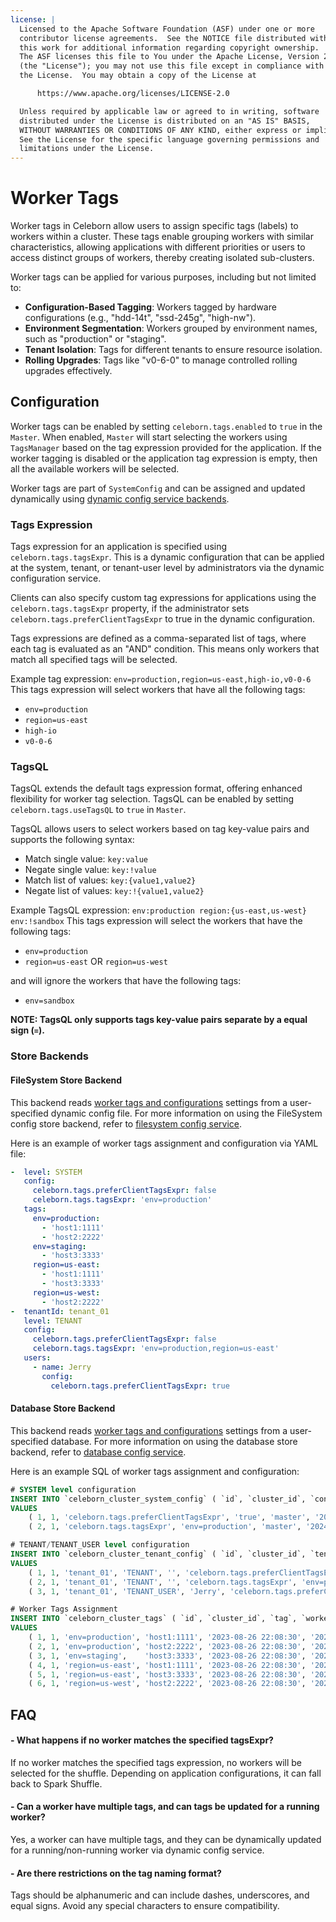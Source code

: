 ```yaml
---
license: |
  Licensed to the Apache Software Foundation (ASF) under one or more
  contributor license agreements.  See the NOTICE file distributed with
  this work for additional information regarding copyright ownership.
  The ASF licenses this file to You under the Apache License, Version 2.0
  (the "License"); you may not use this file except in compliance with
  the License.  You may obtain a copy of the License at

      https://www.apache.org/licenses/LICENSE-2.0

  Unless required by applicable law or agreed to in writing, software
  distributed under the License is distributed on an "AS IS" BASIS,
  WITHOUT WARRANTIES OR CONDITIONS OF ANY KIND, either express or implied.
  See the License for the specific language governing permissions and
  limitations under the License.
---
```


# Worker Tags

Worker tags in Celeborn allow users to assign specific tags (labels) to workers
within a cluster. These tags enable grouping workers with similar characteristics,
allowing applications with different priorities or users to access distinct
groups of workers, thereby creating isolated sub-clusters.

Worker tags can be applied for various purposes, including but not limited to:

  - **Configuration-Based Tagging**: Workers tagged by hardware configurations (e.g., "hdd-14t", "ssd-245g", "high-nw").
  - **Environment Segmentation**: Workers grouped by environment names, such as "production" or "staging".
  - **Tenant Isolation**: Tags for different tenants to ensure resource isolation.
  - **Rolling Upgrades**: Tags like "v0-6-0" to manage controlled rolling upgrades effectively.

## Configuration

Worker tags can be enabled by setting `celeborn.tags.enabled` to `true` in the
`Master`. When enabled, `Master` will start selecting the workers using `TagsManager`
based on the tag expression provided for the application. If the worker tagging
is disabled or the application tag expression is empty, then all the available
workers will be selected.

Worker tags are part of `SystemConfig` and can be assigned and updated dynamically
using [dynamic config service backends](#store-backends).

### Tags Expression

Tags expression for an application is specified using `celeborn.tags.tagsExpr`.
This is a dynamic configuration that can be applied at the system, tenant, or
tenant-user level by administrators via the dynamic configuration service.

Clients can also specify custom tag expressions for applications using the
`celeborn.tags.tagsExpr` property, if the administrator sets
`celeborn.tags.preferClientTagsExpr` to true in the dynamic configuration.

Tags expressions are defined as a comma-separated list of tags, where each tag
is evaluated as an "AND" condition. This means only workers that match all
specified tags will be selected.

Example tag expression: `env=production,region=us-east,high-io,v0-0-6`
This tags expression will select workers that have all the following tags:
 - `env=production`
 - `region=us-east`
 - `high-io`
 - `v0-0-6`

### TagsQL

TagsQL extends the default tags expression format, offering enhanced flexibility
for worker tag selection. TagsQL can be enabled by setting `celeborn.tags.useTagsQL`
to `true` in `Master`.

TagsQL allows users to select workers based on tag key-value pairs and supports
the following syntax:
 - Match single value: `key:value`
 - Negate single value: `key:!value`
 - Match list of values: `key:{value1,value2}`
 - Negate list of values: `key:!{value1,value2}`

Example TagsQL expression: `env:production region:{us-east,us-west} env:!sandbox`
This tags expression will select the workers that have the following tags:
 - `env=production`
 - `region=us-east` OR `region=us-west`

and will ignore the workers that have the following tags:
 - `env=sandbox`

**NOTE: TagsQL only supports tags key-value pairs separate by a equal sign (`=`).**

### Store Backends

#### FileSystem Store Backend

This backend reads [worker tags and configurations](#configuration) settings from a
user-specified dynamic config file. For more information on using the FileSystem config store
backend, refer to [filesystem config service](developers/configuration.md#filesystem-config-service).

Here is an example of worker tags assignment and configuration via YAML file:

```yaml
-  level: SYSTEM
   config:
     celeborn.tags.preferClientTagsExpr: false
     celeborn.tags.tagsExpr: 'env=production'
   tags:
     env=production:
       - 'host1:1111'
       - 'host2:2222'
     env=staging:
       - 'host3:3333'
     region=us-east:
       - 'host1:1111'
       - 'host3:3333'
     region=us-west:
       - 'host2:2222'
-  tenantId: tenant_01
   level: TENANT
   config:
     celeborn.tags.preferClientTagsExpr: false
     celeborn.tags.tagsExpr: 'env=production,region=us-east'
   users:
     - name: Jerry
       config:
         celeborn.tags.preferClientTagsExpr: true
```

#### Database Store Backend

This backend reads [worker tags and configurations](#configuration) settings from a
user-specified database. For more information on using the database store backend,
refer to [database config service](developers/configuration.md#database-config-service).

Here is an example SQL of worker tags assignment and configuration:

```sql
# SYSTEM level configuration
INSERT INTO `celeborn_cluster_system_config` ( `id`, `cluster_id`, `config_key`, `config_value`, `type`, `gmt_create`, `gmt_modify` )
VALUES
    ( 1, 1, 'celeborn.tags.preferClientTagsExpr', 'true', 'master', '2024-02-27 22:08:30', '2024-02-27 22:08:30' ),
    ( 2, 1, 'celeborn.tags.tagsExpr', 'env=production', 'master', '2024-02-27 22:08:30', '2024-02-27 22:08:30' ),

# TENANT/TENANT_USER level configuration
INSERT INTO `celeborn_cluster_tenant_config` ( `id`, `cluster_id`, `tenant_id`, `level`, `name`, `config_key`, `config_value`, `type`, `gmt_create`, `gmt_modify` )
VALUES
    ( 1, 1, 'tenant_01', 'TENANT', '', 'celeborn.tags.preferClientTagsExpr', 'true', 'master', '2024-02-27 22:08:30', '2024-02-27 22:08:30' ),
    ( 2, 1, 'tenant_01', 'TENANT', '', 'celeborn.tags.tagsExpr', 'env=production,region=us-east', 'master', '2024-02-27 22:08:30', '2024-02-27 22:08:30' ),
    ( 3, 1, 'tenant_01', 'TENANT_USER', 'Jerry', 'celeborn.tags.preferClientTagsExpr', 'true', 'master', '2024-02-27 22:08:30', '2024-02-27 22:08:30' ),

# Worker Tags Assignment
INSERT INTO `celeborn_cluster_tags` ( `id`, `cluster_id`, `tag`, `worker_id`, `gmt_create`, `gmt_modify` )
VALUES
    ( 1, 1, 'env=production', 'host1:1111', '2023-08-26 22:08:30', '2023-08-26 22:08:30' ),
    ( 2, 1, 'env=production', 'host2:2222', '2023-08-26 22:08:30', '2023-08-26 22:08:30' ),
    ( 3, 1, 'env=staging',    'host3:3333', '2023-08-26 22:08:30', '2023-08-26 22:08:30' ),
    ( 4, 1, 'region=us-east', 'host1:1111', '2023-08-26 22:08:30', '2023-08-26 22:08:30' ),
    ( 5, 1, 'region=us-east', 'host3:3333', '2023-08-26 22:08:30', '2023-08-26 22:08:30' ),
    ( 6, 1, 'region=us-west', 'host2:2222', '2023-08-26 22:08:30', '2023-08-26 22:08:30' ),
```

## FAQ

#### - What happens if no worker matches the specified tagsExpr?
If no worker matches the specified tags expression, no workers will be selected
for the shuffle. Depending on application configurations, it can fall back to
Spark Shuffle.

#### - Can a worker have multiple tags, and can tags be updated for a running worker?
Yes, a worker can have multiple tags, and they can be dynamically updated for a
running/non-running worker via dynamic config service.

#### - Are there restrictions on the tag naming format?
Tags should be alphanumeric and can include dashes, underscores, and equal signs.
Avoid any special characters to ensure compatibility.
